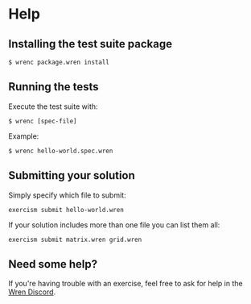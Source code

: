 # Help

## Installing the test suite package

```
$ wrenc package.wren install
```

## Running the tests

Execute the test suite with:

```
$ wrenc [spec-file]
```

Example:

```
$ wrenc hello-world.spec.wren
```


## Submitting your solution

Simply specify which file to submit:

```
exercism submit hello-world.wren
```

If your solution includes more than one file you can list them all:

```
exercism submit matrix.wren grid.wren
```


## Need some help?

If you're having trouble with an exercise, feel free to ask for help in the [Wren Discord](https://discord.gg/VTzuWmBavH).
